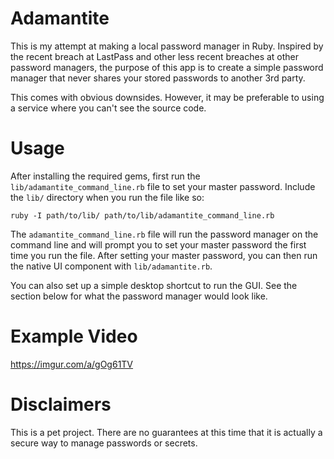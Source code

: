 # Adamantite

This is my attempt at making a local password manager in Ruby. Inspired by the recent breach at
LastPass and other less recent breaches at other password managers, the purpose of this app is
to create a simple password manager that never shares your stored passwords to another 3rd party.

This comes with obvious downsides. However, it may be preferable to using a service where you
can't see the source code.

# Usage

After installing the required gems, first run the `lib/adamantite_command_line.rb` file to
set your master password. Include the `lib/` directory when you run the file like so:

```
ruby -I path/to/lib/ path/to/lib/adamantite_command_line.rb
```

The `adamantite_command_line.rb` file will run the password manager on the command line and will
prompt you to set your master password the first time you run the file. After setting your master
password, you can then run the native UI component with `lib/adamantite.rb`.

You can also set up a simple desktop shortcut to run the GUI. See the section below for what the
password manager would look like.

# Example Video

https://imgur.com/a/gOg61TV

# Disclaimers

This is a pet project. There are no guarantees at this time that it is actually a secure way to
manage passwords or secrets.
